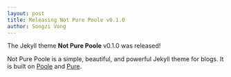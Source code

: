 ```yaml
---
layout: post
title: Releasing Not Pure Poole v0.1.0
author: Songzi Vong
---
```


The Jekyll theme **Not Pure Poole** v0.1.0 was released!

Not Pure Poole is a simple, beautiful, and powerful Jekyll theme for blogs. It is built on [Poole](https://github.com/poole/poole) and [Pure](https://purecss.io/).
